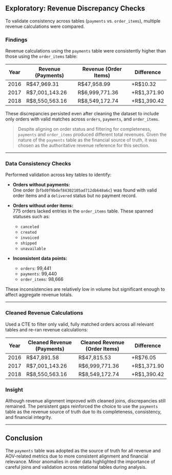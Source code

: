 ## Exploratory: Revenue Discrepancy Checks

To validate consistency across tables (`payments` vs. `order_items`), multiple revenue calculations were compared.

### Findings
Revenue calculations using the `payments` table were consistently higher than those using the `order_items` table:

| Year | Revenue (Payments) | Revenue (Order Items) | Difference |
|------|---------------------|------------------------|------------|
| 2016 | R$47,969.31         | R$47,958.99            | +R$10.32   |
| 2017 | R$7,001,143.26      | R$6,999,771.36         | +R$1,371.90|
| 2018 | R$8,550,563.16      | R$8,549,172.74         | +R$1,390.42|

These discrepancies persisted even after cleaning the dataset to include only orders with valid matches across `orders`, `payments`, and `order_items`.

> Despite aligning on order status and filtering for completeness, `payments` and `order_items` produced different total revenues. Given the nature of the `payments` table as the financial source of truth, it was chosen as the authoritative revenue reference for this section.

---

### Data Consistency Checks

Performed validation across key tables to identify:

- **Orders without payments:**  
  One order (`bfbd0f9bdef84302105ad712db648a6c`) was found with valid order items and a `delivered` status but no payment record.

- **Orders without order items:**  
  775 orders lacked entries in the `order_items` table. These spanned statuses such as:
  - `canceled`
  - `created`
  - `invoiced`
  - `shipped`
  - `unavailable`

- **Inconsistent data points:**
  - `orders`: 99,441  
  - `payments`: 99,440  
  - `order_items`: 98,666  

These inconsistencies are relatively low in volume but significant enough to affect aggregate revenue totals.

---

### Cleaned Revenue Calculations

Used a CTE to filter only valid, fully matched orders across all relevant tables and re-ran revenue calculations:

| Year | Cleaned Revenue (Payments) | Cleaned Revenue (Order Items) | Difference |
|------|-----------------------------|-------------------------------|------------|
| 2016 | R$47,891.58                 | R$47,815.53                   | +R$76.05   |
| 2017 | R$7,001,143.26              | R$6,999,771.36                | +R$1,371.90|
| 2018 | R$8,550,563.16              | R$8,549,172.74                | +R$1,390.42|

### Insight

Although revenue alignment improved with cleaned joins, discrepancies still remained. The persistent gaps reinforced the choice to use the `payments` table as the revenue source of truth due to its completeness, consistency, and financial integrity.

---

## Conclusion

The `payments` table was adopted as the source of truth for all revenue and AOV-related metrics due to more consistent alignment and financial relevance. Minor anomalies in order data highlighted the importance of careful joins and validation across relational tables during analysis.